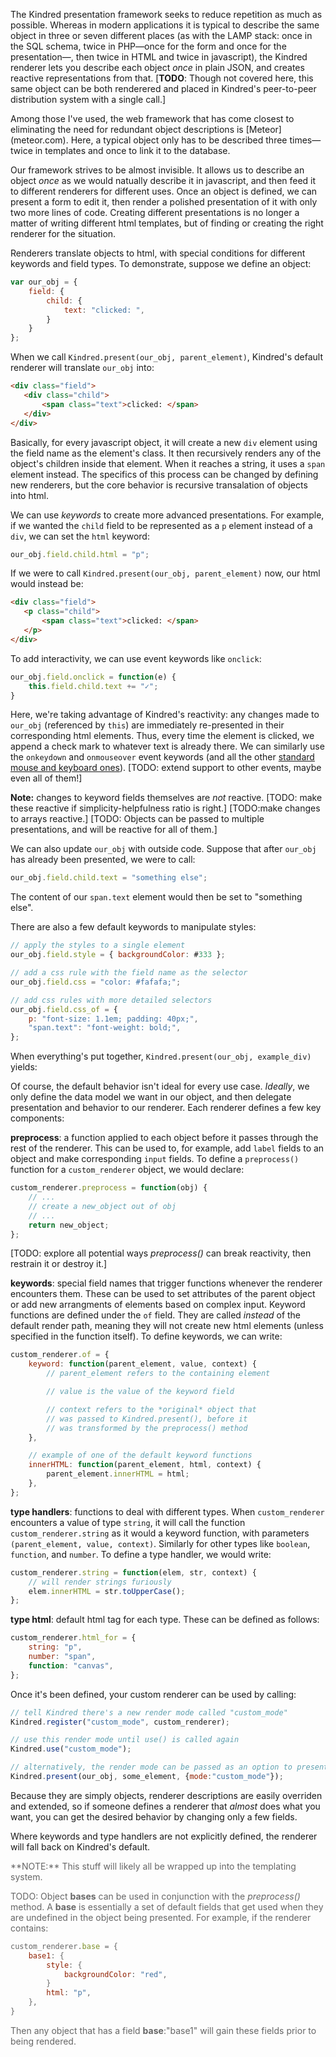 The Kindred presentation framework seeks to reduce repetition as much as possible. Whereas in modern applications it is typical to describe the same object in three or seven different places (as with the LAMP stack: once in the SQL schema, twice in PHP—once for the form and once for the presentation—, then twice in HTML and twice in javascript), the Kindred renderer lets you describe each object *once* in plain JSON, and creates reactive representations from that. [**TODO**: Though not covered here, this same object can be both renderered and placed in Kindred's peer-to-peer distribution system with a single call.]

<div class="sidenote-wrapper"><div class="sidenote">
Among those I've used, the web framework that has come closest to eliminating the need for redundant object descriptions is [Meteor](meteor.com). Here, a typical object only has to be described three times—twice in templates and once to link it to the database.
</div></div> 

Our framework strives to be almost invisible. It allows us to describe an object *once* as we would natually describe it in javascript, and then feed it to different renderers for different uses. Once an object is defined, we can present a form to edit it, then render a polished presentation of it with only two more lines of code. Creating different presentations is no longer a matter of writing different html templates, but of finding or creating the right renderer for the situation. 

Renderers translate objects to html, with special conditions for different keywords and field types. To demonstrate, suppose we define an object:

```javascript
var our_obj = {
    field: {
        child: {
            text: "clicked: ",
        }
    }
};
```

When we call `Kindred.present(our_obj, parent_element)`, Kindred's default renderer will translate `our_obj` into:

```html
<div class="field">
   <div class="child">
       <span class="text">clicked: </span>
   </div> 
</div>
```

Basically, for every javascript object, it will create a new `div` element using the field name as the element's class. It then recursively renders any of the object's children inside that element. When it reaches a string, it uses a `span` element instead. The specifics of this process can be changed by defining new renderers, but the core behavior is recursive transalation of objects into html.

We can use *keywords* to create more advanced presentations. For example, if we wanted the `child` field to be represented as a `p` element instead of a `div`, we can set the `html` keyword:

```javascript
our_obj.field.child.html = "p";
```

If we were to call `Kindred.present(our_obj, parent_element)` now, our html would instead be:

```html
<div class="field">
   <p class="child">
       <span class="text">clicked: </span>
   </p> 
</div>
```

To add interactivity, we can use event keywords like `onclick`:

```javascript
our_obj.field.onclick = function(e) {
    this.field.child.text += "✓";
}
```

Here, we're taking advantage of Kindred's reactivity: any changes made to `our_obj` (referenced by `this`) are immediately re-presented in their corresponding html elements. Thus, every time the element is clicked, we append a check mark to whatever text is already there. We can similarly use the `onkeydown` and `onmouseover` event keywords (and all the other [standard mouse and keyboard ones](http://www.w3schools.com/jsref/dom_obj_event.asp)). [TODO: extend support to other events, maybe even all of them!]

**Note:** changes to keyword fields themselves are *not* reactive. [TODO: make these reactive if simplicity-helpfulness ratio is right.] [TODO:make changes to arrays reactive.] [TODO: Objects can be passed to multiple presentations, and will be reactive for all of them.]

We can also update `our_obj` with outside code. Suppose that after `our_obj` has already been presented, we were to call:

```javascript
our_obj.field.child.text = "something else";
```

The content of our `span.text` element would then be set to "something else".

There are also a few default keywords to manipulate styles:

```javascript
// apply the styles to a single element
our_obj.field.style = { backgroundColor: #333 };

// add a css rule with the field name as the selector
our_obj.field.css = "color: #fafafa;";

// add css rules with more detailed selectors
our_obj.field.css_of = {
    p: "font-size: 1.1em; padding: 40px;",
    "span.text": "font-weight: bold;",
};

```

When everything's put together, `Kindred.present(our_obj, example_div)` yields:

<div id="example1"></div>

Of course, the default behavior isn't ideal for every use case. *Ideally*, we only define the data model we want in our object, and then delegate presentation and behavior to our renderer. Each renderer defines a few key components:

**preprocess**: a function applied to each object before it passes through the rest of the renderer. This can be used to, for example, add `label` fields to an object and make corresponding `input` fields. To define a `preprocess()` function for a `custom_renderer` object, we would declare:

```javascript
custom_renderer.preprocess = function(obj) {
    // ...
    // create a new_object out of obj
    // ...
    return new_object;
};
```

[TODO: explore all potential ways *preprocess()* can break reactivity, then restrain it or destroy it.]

**keywords**: special field names that trigger functions whenever the renderer encounters them. These can be used to set attributes of the parent object or add new arrangments of elements based on complex input. Keyword functions are defined under the `of` field. They are called *instead* of the default render path, meaning they will not create new html elements (unless specified in the function itself). To define keywords, we can write:

```javascript
custom_renderer.of = {
    keyword: function(parent_element, value, context) {
        // parent_element refers to the containing element

        // value is the value of the keyword field

        // context refers to the *original* object that
        // was passed to Kindred.present(), before it
        // was transformed by the preprocess() method
    },

    // example of one of the default keyword functions
    innerHTML: function(parent_element, html, context) {
        parent_element.innerHTML = html;
    },
};
``` 

**type handlers**: functions to deal with different types. When `custom_renderer` encounters a value of type `string`, it will call the function `custom_renderer.string` as it would a keyword function, with parameters `(parent_element, value, context)`. Similarly for other types like `boolean`, `function`, and `number`. To define a type handler, we would write:

```javascript
custom_renderer.string = function(elem, str, context) {
    // will render strings furiously
    elem.innerHTML = str.toUpperCase();
};
```

**type html**: default html tag for each type. These can be defined as follows:

```javascript
custom_renderer.html_for = {
    string: "p",
    number: "span",
    function: "canvas",
};
```

Once it's been defined, your custom renderer can be used by calling:


```javascript
// tell Kindred there's a new render mode called "custom_mode"
Kindred.register("custom_mode", custom_renderer);

// use this render mode until use() is called again
Kindred.use("custom_mode");

// alternatively, the render mode can be passed as an option to present()
Kindred.present(our_obj, some_element, {mode:"custom_mode"});
```

Because they are simply objects, renderer descriptions are easily overriden and extended, so if someone defines a renderer that *almost* does what you want, you can get the desired behavior by changing only a few fields.

Where keywords and type handlers are not explicitly defined, the renderer will fall back on Kindred's default.

<div style="color:#666">
**NOTE:** This stuff will likely all be wrapped up into the templating system.<br/>

TODO: Object **bases** can be used in conjunction with the *preprocess()* method. A **base** is essentially a set of default fields that get used when they are undefined in the object being presented. For example, if the renderer contains:

```javascript
custom_renderer.base = {
    base1: {
        style: {
            backgroundColor: "red",
        }
        html: "p",
    },
}
```

Then any object that has a field **base**:"base1" will gain these fields prior to being rendered.

</div>

